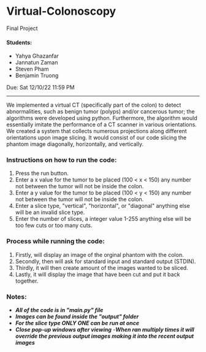 # Virtual-Colonoscopy
Final Project
#### Students:
 - Yahya Ghazanfar
 - Jannatun Zaman
 - Steven Pham
 - Benjamin Truong

Due: Sat 12/10/22 11:59 PM
__________________________________________________________________________________________________________________
We implemented a virtual CT (specifically part of the colon) to detect abnormalities, such as benign tumor (polyps) and/or cancerous tumor; the algorithms were developed using python. Furthermore, the algorithm would essentially imitate the performance of a CT scanner in various orientations. 
We created a system that collects numerous projections along different orientations upon image slicing. It would consist of our code slicing the phantom image diagonally, horizontally, and vertically.

### Instructions on how to run the code:
1) Press the run button.
2) Enter a x value for the tumor to be placed (100 < x < 150) any number not between the tumor will not be inside the colon.
3) Enter a y value for the tumor to be placed (100 < y < 150) any number not between the tumor will not be inside the colon.
4) Enter a slice type, "vertical", "horizontal", or "diagonal" anything else will be an invalid slice type.
5) Enter the number of slices, a integer value 1-255 anything else will be too few cuts or too many cuts.

### Process while running the code:
1) Firstly, will display an image of the orginal phantom with the colon.
2) Secondly, then will ask for standard input and standard output (STDIN).
3) Thirdly, it will then create amount of the images wanted to be sliced.
4) Lastly, it will display the image that have been cut and put it back together.

### Notes:
- ***All of the code is in "main.py" file***
- ***Images can be found inside the "output" folder***
- ***For the slice type ONLY ONE can be run at once***
- ***Close pop-up windows after viewing***
-***When ran multiply times it will override the previous output images making it into the recent output images***


